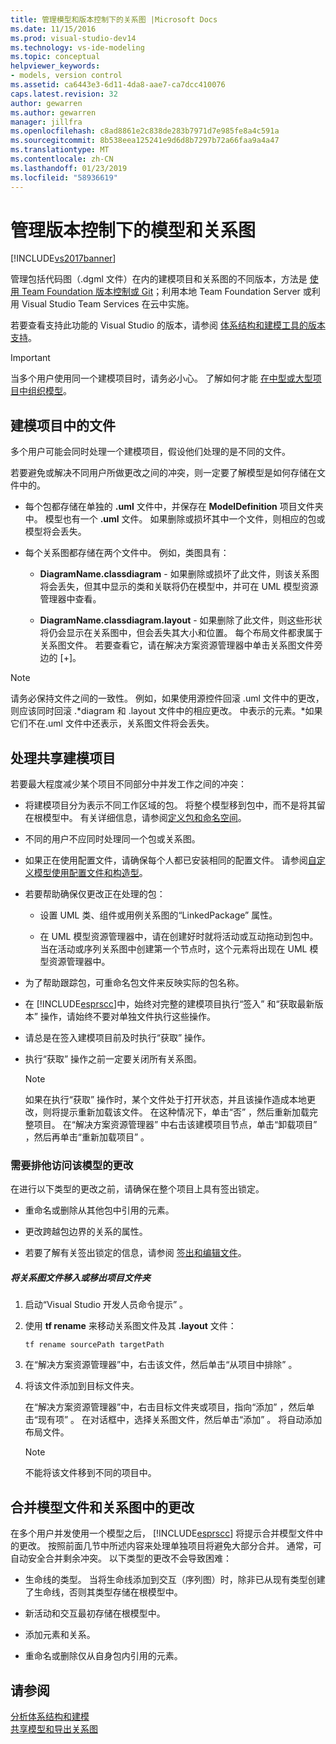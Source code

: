 ```yaml
---
title: 管理模型和版本控制下的关系图 |Microsoft Docs
ms.date: 11/15/2016
ms.prod: visual-studio-dev14
ms.technology: vs-ide-modeling
ms.topic: conceptual
helpviewer_keywords:
- models, version control
ms.assetid: ca6443e3-6d11-4da8-aae7-ca7dcc410076
caps.latest.revision: 32
author: gewarren
ms.author: gewarren
manager: jillfra
ms.openlocfilehash: c8ad8861e2c838de283b7971d7e985fe8a4c591a
ms.sourcegitcommit: 8b538eea125241e9d6d8b7297b72a66faa9a4a47
ms.translationtype: MT
ms.contentlocale: zh-CN
ms.lasthandoff: 01/23/2019
ms.locfileid: "58936619"
---
```

# <a name="manage-models-and-diagrams-under-version-control"></a>管理版本控制下的模型和关系图
[!INCLUDE[vs2017banner](../includes/vs2017banner.md)]

管理包括代码图（.dgml 文件）在内的建模项目和关系图的不同版本，方法是 [使用 Team Foundation 版本控制或 Git](http://msdn.microsoft.com/library/33267cee-fe5f-4aa3-b2cd-6d22ceace314)；利用本地 Team Foundation Server 或利用 Visual Studio Team Services 在云中实施。  
  
 若要查看支持此功能的 Visual Studio 的版本，请参阅 [体系结构和建模工具的版本支持](../modeling/what-s-new-for-design-in-visual-studio.md#VersionSupport)。  
  
> [!IMPORTANT]
>  当多个用户使用同一个建模项目时，请务必小心。 了解如何才能 [在中型或大型项目中组织模型](../modeling/structure-your-modeling-solution.md)。  
  
##  <a name="ModelingProjects"></a> 建模项目中的文件  
 多个用户可能会同时处理一个建模项目，假设他们处理的是不同的文件。  
  
 若要避免或解决不同用户所做更改之间的冲突，则一定要了解模型是如何存储在文件中的。  
  
-   每个包都存储在单独的 **.uml** 文件中，并保存在 **ModelDefinition** 项目文件夹中。 模型也有一个 **.uml** 文件。 如果删除或损坏其中一个文件，则相应的包或模型将会丢失。  
  
-   每个关系图都存储在两个文件中。 例如，类图具有：  
  
    -   **DiagramName.classdiagram** - 如果删除或损坏了此文件，则该关系图将会丢失，但其中显示的类和关联将仍在模型中，并可在 UML 模型资源管理器中查看。  
  
    -   **DiagramName.classdiagram.layout** - 如果删除了此文件，则这些形状将仍会显示在关系图中，但会丢失其大小和位置。 每个布局文件都隶属于关系图文件。 若要查看它，请在解决方案资源管理器中单击关系图文件旁边的 [+]。  
  
> [!NOTE]
>  请务必保持文件之间的一致性。 例如，如果使用源控件回滚 .uml 文件中的更改，则应该同时回滚 .*diagram 和 .layout 文件中的相应更改。 中表示的元素。\*如果它们不在.uml 文件中还表示，关系图文件将会丢失。  
  
##  <a name="Shared"></a> 处理共享建模项目  
 若要最大程度减少某个项目不同部分中并发工作之间的冲突：  
  
-   将建模项目分为表示不同工作区域的包。 将整个模型移到包中，而不是将其留在根模型中。 有关详细信息，请参阅[定义包和命名空间](../modeling/define-packages-and-namespaces.md)。  
  
-   不同的用户不应同时处理同一个包或关系图。  
  
-   如果正在使用配置文件，请确保每个人都已安装相同的配置文件。 请参阅[自定义模型使用配置文件和构造型](../modeling/customize-your-model-with-profiles-and-stereotypes.md)。  
  
-   若要帮助确保仅更改正在处理的包：  
  
    -   设置 UML 类、组件或用例关系图的“LinkedPackage”  属性。  
  
    -   在 UML 模型资源管理器中，请在创建好时就将活动或互动拖动到包中。 当在活动或序列关系图中创建第一个节点时，这个元素将出现在 UML 模型资源管理器中。  
  
-   为了帮助跟踪包，可重命名包文件来反映实际的包名称。  
  
-   在 [!INCLUDE[esprscc](../includes/esprscc-md.md)]中，始终对完整的建模项目执行“签入”  和“获取最新版本”  操作，请始终不要对单独文件执行这些操作。  
  
-   请总是在签入建模项目前及时执行“获取”  操作。  
  
-   执行“获取”  操作之前一定要关闭所有关系图。  
  
    > [!NOTE]
    >  如果在执行“获取” 操作时，某个文件处于打开状态，并且该操作造成本地更改，则将提示重新加载该文件。 在这种情况下，单击“否” ，然后重新加载完整项目。 在“解决方案资源管理器” 中右击该建模项目节点，单击“卸载项目” ，然后再单击“重新加载项目” 。  
  
###  <a name="Exclusive"></a> 需要排他访问该模型的更改  
 在进行以下类型的更改之前，请确保在整个项目上具有签出锁定。  
  
-   重命名或删除从其他包中引用的元素。  
  
-   更改跨越包边界的关系的属性。  
  
-   若要了解有关签出锁定的信息，请参阅 [签出和编辑文件](http://msdn.microsoft.com/library/eb404d63-c448-4994-9416-3e6d50ec554a)。  
  
##### <a name="to-move-a-diagram-file-in-or-out-of-a-project-folder"></a>将关系图文件移入或移出项目文件夹  
  
1.  启动“Visual Studio 开发人员命令提示” 。  
  
2.  使用 **tf rename** 来移动关系图文件及其 **.layout** 文件：  
  
     `tf rename sourcePath targetPath`  
  
3.  在“解决方案资源管理器”中，右击该文件，然后单击“从项目中排除” 。  
  
4.  将该文件添加到目标文件夹。  
  
     在“解决方案资源管理器”中，右击目标文件夹或项目，指向“添加” ，然后单击“现有项” 。 在对话框中，选择关系图文件，然后单击“添加” 。 将自动添加布局文件。  
  
    > [!NOTE]
    >  不能将该文件移到不同的项目中。  
  
##  <a name="Merging"></a> 合并模型文件和关系图中的更改  
 在多个用户并发使用一个模型之后， [!INCLUDE[esprscc](../includes/esprscc-md.md)] 将提示合并模型文件中的更改。 按照前面几节中所述内容来处理单独项目将避免大部分合并。 通常，可自动安全合并剩余冲突。 以下类型的更改不会导致困难：  
  
-   生命线的类型。 当将生命线添加到交互（序列图）时，除非已从现有类型创建了生命线，否则其类型存储在根模型中。  
  
-   新活动和交互最初存储在根模型中。  
  
-   添加元素和关系。  
  
-   重命名或删除仅从自身包内引用的元素。  
  
## <a name="see-also"></a>请参阅  
 [分析体系结构和建模](../modeling/analyze-and-model-your-architecture.md)   
 [共享模型和导出关系图](../modeling/share-models-and-exporting-diagrams.md)
